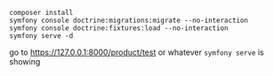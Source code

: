 ```
composer install
symfony console doctrine:migrations:migrate --no-interaction
symfony console doctrine:fixtures:load --no-interaction
symfony serve -d
```

go to https://127.0.0.1:8000/product/test or whatever `symfony serve` is showing